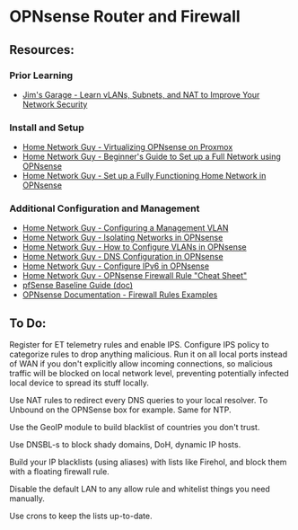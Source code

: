 # OPNsense Router and Firewall

## Resources:
### Prior Learning
* [Jim's Garage - Learn vLANs, Subnets, and NAT to Improve Your Network Security](https://www.youtube.com/watch?v=gk_kHgNhJVo)
  
### Install and Setup
* [Home Network Guy - Virtualizing OPNsense on Proxmox](https://www.youtube.com/watch?v=VcTGKBHcqmk&t=1036s)
* [Home Network Guy - Beginner's Guide to Set up a Full Network using OPNsense](https://www.youtube.com/watch?v=CXp0CgilMRA)
* [Home Network Guy - Set up a Fully Functioning Home Network in OPNsense](https://www.youtube.com/watch?v=54JWsGedXpo&list=PLZeTcCOrKlnDlyZCIxhFZukAnA0NNWL_I)
  
### Additional Configuration and Management
* [Home Network Guy - Configuring a Management VLAN](https://www.youtube.com/watch?v=9hJyWaQ2x28)
* [Home Network Guy - Isolating Networks in OPNsense](https://www.youtube.com/watch?v=TjXkWSjYqlM)
* [Home Network Guy - How to Configure VLANs in OPNsense](https://homenetworkguy.com/how-to/configure-vlans-opnsense/)
* [Home Network Guy - DNS Configuration in OPNsense](https://homenetworkguy.com/how-to/confused-about-dns-configuration-in-opnsense/)
* [Home Network Guy - Configure IPv6 in OPNsense](https://homenetworkguy.com/how-to/configure-ipv6-opnsense-with-isp-such-as-comcast-xfinity/)
* [Home Network Guy - OPNsense Firewall Rule "Cheat Sheet"](https://homenetworkguy.com/how-to/firewall-rules-cheat-sheet/)
* [pfSense Baseline Guide (doc)](https://nguvu.org/pfsense/pfsense-baseline-setup/)
* [OPNsense Documentation - Firewall Rules Examples](https://www.zenarmor.com/docs/network-security-tutorials/how-to-configure-opnsense-firewall-rules#opnsense-firewall-rules-examples)

## To Do:

Register for ET telemetry rules and enable IPS. Configure IPS policy to categorize rules to drop anything malicious. Run it on all local ports instead of WAN if you don't explicitly allow incoming connections, so malicious traffic will be blocked on local network level, preventing potentially infected local device to spread its stuff locally.  

Use NAT rules to redirect every DNS queries to your local resolver. To Unbound on the OPNSense box for example. Same for NTP.  

Use the GeoIP module to build blacklist of countries you don't trust.  

Use DNSBL-s to block shady domains, DoH, dynamic IP hosts.  

Build your IP blacklists (using aliases) with lists like Firehol, and block them with a floating firewall rule.  

Disable the default LAN to any allow rule and whitelist things you need manually.  

Use crons to keep the lists up-to-date.  
